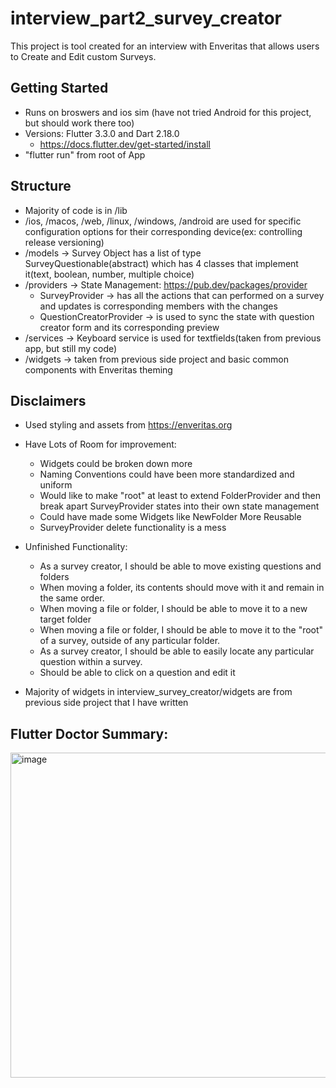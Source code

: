 # interview_part2_survey_creator

This project is tool created for an interview with Enveritas that allows users to Create and Edit custom Surveys.

## Getting Started
- Runs on broswers and ios sim (have not tried Android for this project, but should work there too)
- Versions: Flutter 3.3.0 and Dart 2.18.0
  - https://docs.flutter.dev/get-started/install
- "flutter run" from root of App

## Structure
- Majority of code is in /lib
- /ios, /macos, /web, /linux, /windows, /android are used for specific configuration options for their corresponding device(ex: controlling release versioning)
- /models -> Survey Object has a list of type SurveyQuestionable(abstract) which has 4 classes that implement it(text, boolean, number, multiple choice)
- /providers -> State Management: https://pub.dev/packages/provider
  - SurveyProvider -> has all the actions that can performed on a survey and updates is corresponding members with the changes
  - QuestionCreatorProvider -> is used to sync the state with question creator form and its corresponding preview
- /services -> Keyboard service is used for textfields(taken from previous app, but still my code)
- /widgets -> taken from previous side project and basic common components with Enveritas theming

## Disclaimers
- Used styling and assets from https://enveritas.org
- Have Lots of Room for improvement:
  - Widgets could be broken down more
  - Naming Conventions could have been more standardized and uniform
  - Would like to make "root" at least to extend FolderProvider and then break apart SurveyProvider states into their own state management
  - Could have made some Widgets like NewFolder More Reusable
  - SurveyProvider delete functionality is a mess
- Unfinished Functionality:
  - As a survey creator, I should be able to move existing questions and folders
  - When moving a folder, its contents should move with it and remain in the same order.
  - When moving a file or folder, I should be able to move it to a new target folder
  - When moving a file or folder, I should be able to move it to the "root" of a survey, outside of any particular folder.
  - As a survey creator, I should be able to easily locate any particular question within a survey.
  - Should be able to click on a question and edit it

- Majority of widgets in interview_survey_creator/widgets are from previous side project that I have written

## Flutter Doctor Summary:
<img width="520" alt="image" src="https://user-images.githubusercontent.com/29028698/193466472-2c982a87-ac30-48cb-9794-d15c61976c99.png">
